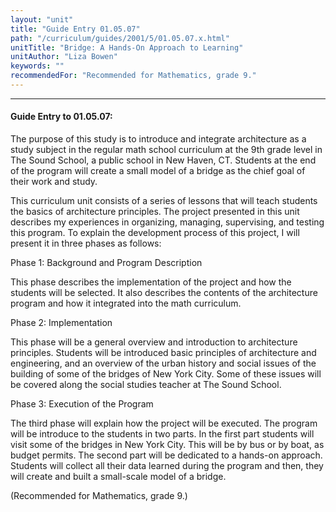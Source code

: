 ```yaml
---
layout: "unit"
title: "Guide Entry 01.05.07"
path: "/curriculum/guides/2001/5/01.05.07.x.html"
unitTitle: "Bridge: A Hands-On Approach to Learning"
unitAuthor: "Liza Bowen"
keywords: ""
recommendedFor: "Recommended for Mathematics, grade 9."
---
```

<body>
<hr/>
<h4>
Guide Entry to 01.05.07:
</h4>
<p>
The purpose of this study is to introduce and integrate architecture as a study subject in the regular math school curriculum at the 9th grade level in The Sound School, a public school in New Haven, CT. Students at the end of the program will create a small model of a bridge as the chief goal of their work and study.
</p>
<p>
This curriculum unit consists of a series of lessons that will teach students the basics of architecture principles. The project presented in this unit describes my experiences in organizing, managing, supervising, and testing this program. To explain the development process of this project, I will present it in three phases as follows:
</p>
<p>
Phase 1: Background and Program Description
</p>
<p>
This phase describes the implementation of the project and how the students will be selected. It also describes the contents of the architecture program and how it integrated into the math curriculum.
</p>
<p>
Phase 2: Implementation
</p>
<p>
This phase will be a general overview and introduction to architecture principles. Students will be introduced basic principles of architecture and engineering, and an overview of the urban history and social issues of the building of some of the bridges of New York City. Some of these issues will be covered along the social studies teacher at The Sound School.
</p>
<p>
Phase 3: Execution of the Program
</p>
<p>
The third phase will explain how the project will be executed. The program will be introduce to the students in two parts. In the first part students will visit some of the bridges in New York City. This will be by bus or by boat, as budget permits. The second part will be dedicated to a hands-on approach. Students will collect all their data learned during the program and then, they will create and built a small-scale model of a bridge.
</p>
<p>
(Recommended for Mathematics, grade 9.)
</p>
</body>